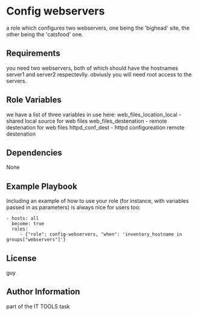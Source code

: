 Config webservers
=========

a role which configures two webservers, one being the 'bighead' site,
the other being the 'catsfood' one.

Requirements
------------

you need two webservers, both of which should have the hostnames 
server1 and server2 respectevlly.
obviusly you will need root access to the servers.

Role Variables
--------------

we have a list of three variables in use here:
web_files_location_local - shared local source for web files
web_files_destenation - remote destenation for web files
httpd_conf_dest - httpd configureation remote destenation

Dependencies
------------

None

Example Playbook
----------------

Including an example of how to use your role (for instance, with variables passed in as parameters) is always nice for users too:

    - hosts: all
      become: true
      roles:
         - {"role": config-webservers, "when": 'inventory_hostname in groups["webservers"]'}

License
-------

guy

Author Information
------------------

part of the IT TOOLS task
